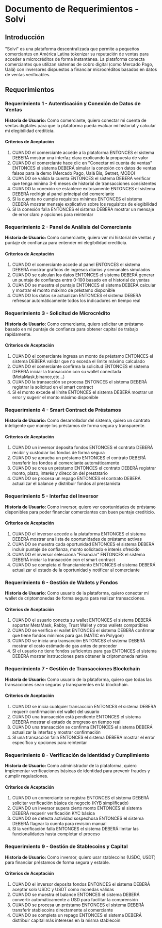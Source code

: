# Documento de Requerimientos - Solvi 

## Introducción

"Solvi" es una plataforma descentralizada que permite a pequeños comerciantes en América Latina tokenizar su reputación de ventas para acceder a microcréditos de forma instantánea. La plataforma conecta comerciantes que utilizan sistemas de cobro digital (como Mercado Pago, Ualá) con inversores dispuestos a financiar microcréditos basados en datos de ventas verificables.

## Requerimientos

### Requerimiento 1 - Autenticación y Conexión de Datos de Ventas

**Historia de Usuario:** Como comerciante, quiero conectar mi cuenta de ventas digitales para que la plataforma pueda evaluar mi historial y calcular mi elegibilidad crediticia.

#### Criterios de Aceptación 

1. CUANDO el comerciante accede a la plataforma ENTONCES el sistema DEBERÁ mostrar una interfaz clara explicando la propuesta de valor
2. CUANDO el comerciante hace clic en "Conectar mi cuenta de ventas" ENTONCES el sistema DEBERÁ simular la conexión con datos de ventas falsos para la demo (Mercado Pago, Ualá Bis, Getnet, MODO)
3. CUANDO se valida la cuenta ENTONCES el sistema DEBERÁ verificar que tenga mínimo 3-6 meses de historial de transacciones consistentes
4. CUANDO la conexión se establece exitosamente ENTONCES el sistema DEBERÁ redirigir al panel principal del comerciante
5. SI la cuenta no cumple requisitos mínimos ENTONCES el sistema DEBERÁ mostrar mensaje explicativo sobre los requisitos de elegibilidad
6. SI la conexión falla ENTONCES el sistema DEBERÁ mostrar un mensaje de error claro y opciones para reintentar

### Requerimiento 2 - Panel de Análisis del Comerciante

**Historia de Usuario:** Como comerciante, quiero ver mi historial de ventas y puntaje de confianza para entender mi elegibilidad crediticia.

#### Criterios de Aceptación

1. CUANDO el comerciante accede al panel ENTONCES el sistema DEBERÁ mostrar gráficos de ingresos diarios y semanales simulados
2. CUANDO se calculan los datos ENTONCES el sistema DEBERÁ generar un puntaje de confianza entre 0-100 basado en el historial de ventas
3. CUANDO se muestra el puntaje ENTONCES el sistema DEBERÁ calcular y mostrar el monto máximo de préstamo disponible
4. CUANDO los datos se actualizan ENTONCES el sistema DEBERÁ refrescar automáticamente todos los indicadores en tiempo real

### Requerimiento 3 - Solicitud de Microcrédito

**Historia de Usuario:** Como comerciante, quiero solicitar un préstamo basado en mi puntaje de confianza para obtener capital de trabajo rápidamente.

#### Criterios de Aceptación

1. CUANDO el comerciante ingresa un monto de préstamo ENTONCES el sistema DEBERÁ validar que no exceda el límite máximo calculado
2. CUANDO el comerciante confirma la solicitud ENTONCES el sistema DEBERÁ iniciar la transacción con su wallet conectada (MetaMask,binance,etc...)
3. CUANDO la transacción se procesa ENTONCES el sistema DEBERÁ registrar la solicitud en el smart contract
4. SI el monto excede el límite ENTONCES el sistema DEBERÁ mostrar un error y sugerir el monto máximo disponible

### Requerimiento 4 - Smart Contract de Préstamos

**Historia de Usuario:** Como desarrollador del sistema, quiero un contrato inteligente que maneje los préstamos de forma segura y transparente.

#### Criterios de Aceptación

1. CUANDO un inversor deposita fondos ENTONCES el contrato DEBERÁ recibir y custodiar los fondos de forma segura
2. CUANDO se aprueba un préstamo ENTONCES el contrato DEBERÁ transferir los fondos al comerciante automáticamente
3. CUANDO se crea un préstamo ENTONCES el contrato DEBERÁ registrar monto, plazo, interés y dirección del prestatario
4. CUANDO se procesa un repago ENTONCES el contrato DEBERÁ actualizar el balance y distribuir fondos al prestamista

### Requerimiento 5 - Interfaz del Inversor

**Historia de Usuario:** Como inversor, quiero ver oportunidades de préstamo disponibles para poder financiar comerciantes con buen puntaje crediticio.

#### Criterios de Aceptación

1. CUANDO el inversor accede a la plataforma ENTONCES el sistema DEBERÁ mostrar una lista de oportunidades de préstamo activas
2. CUANDO se muestra cada oportunidad ENTONCES el sistema DEBERÁ incluir puntaje de confianza, monto solicitado e interés ofrecido
3. CUANDO el inversor selecciona "Financiar" ENTONCES el sistema DEBERÁ iniciar la transacción con el smart contract
4. CUANDO se completa el financiamiento ENTONCES el sistema DEBERÁ actualizar el estado de la oportunidad y notificar al comerciante

### Requerimiento 6 - Gestión de Wallets y Fondos

**Historia de Usuario:** Como usuario de la plataforma, quiero conectar mi wallet de criptomonedas de forma segura para realizar transacciones.

#### Criterios de Aceptación

1. CUANDO el usuario conecta su wallet ENTONCES el sistema DEBERÁ soportar MetaMask, Rabby, Trust Wallet y otros wallets compatibles
2. CUANDO se verifica el wallet ENTONCES el sistema DEBERÁ confirmar que tiene fondos mínimos para gas (MATIC en Polygon)
3. CUANDO se inicia una transacción ENTONCES el sistema DEBERÁ mostrar el costo estimado de gas antes de proceder
4. SI el usuario no tiene fondos suficientes para gas ENTONCES el sistema DEBERÁ mostrar instrucciones para obtener la criptomoneda nativa

### Requerimiento 7 - Gestión de Transacciones Blockchain

**Historia de Usuario:** Como usuario de la plataforma, quiero que todas las transacciones sean seguras y transparentes en la blockchain.

#### Criterios de Aceptación

1. CUANDO se inicia cualquier transacción ENTONCES el sistema DEBERÁ requerir confirmación del wallet del usuario
2. CUANDO una transacción está pendiente ENTONCES el sistema DEBERÁ mostrar el estado de progreso en tiempo real
3. CUANDO una transacción se confirma ENTONCES el sistema DEBERÁ actualizar la interfaz y mostrar confirmación
4. SI una transacción falla ENTONCES el sistema DEBERÁ mostrar el error específico y opciones para reintentar

### Requerimiento 8 - Verificación de Identidad y Cumplimiento

**Historia de Usuario:** Como administrador de la plataforma, quiero implementar verificaciones básicas de identidad para prevenir fraudes y cumplir regulaciones.

#### Criterios de Aceptación

1. CUANDO un comerciante se registra ENTONCES el sistema DEBERÁ solicitar verificación básica de negocio (KYB simplificado)
2. CUANDO un inversor supera cierto monto ENTONCES el sistema DEBERÁ requerir verificación KYC básica
3. CUANDO se detecta actividad sospechosa ENTONCES el sistema DEBERÁ flagear la cuenta para revisión manual
4. SI la verificación falla ENTONCES el sistema DEBERÁ limitar las funcionalidades hasta completar el proceso

### Requerimiento 9 - Gestión de Stablecoins y Capital

**Historia de Usuario:** Como inversor, quiero usar stablecoins (USDC, USDT) para financiar préstamos de forma segura y estable.

#### Criterios de Aceptación

1. CUANDO el inversor deposita fondos ENTONCES el sistema DEBERÁ aceptar solo USDC y USDT como monedas válidas
2. CUANDO se muestra el balance ENTONCES el sistema DEBERÁ convertir automáticamente a USD para facilitar la comprensión
3. CUANDO se procesa un préstamo ENTONCES el sistema DEBERÁ transferir stablecoins directamente al comerciante
4. CUANDO se completa un repago ENTONCES el sistema DEBERÁ distribuir capital más intereses en la misma stablecoin